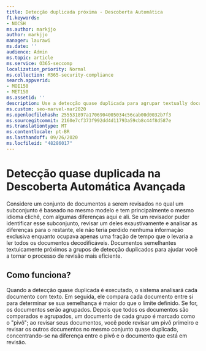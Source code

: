 ```yaml
---
title: Detecção duplicada próxima - Descoberta Automática
f1.keywords:
- NOCSH
ms.author: markjjo
author: markjjo
manager: laurawi
ms.date: ''
audience: Admin
ms.topic: article
ms.service: O365-seccomp
localization_priority: Normal
ms.collection: M365-security-compliance
search.appverid:
- MOE150
- MET150
ms.assetid: ''
description: Use a detecção quase duplicada para agrupar textually documentos semelhantes ao analisar dados de caso na Descoberta Eletrônica Avançada.
ms.custom: seo-marvel-mar2020
ms.openlocfilehash: 255531897a1706904005034c56cab00d0032b7f3
ms.sourcegitcommit: 2160e7cf373f992dd4d11793a59cb8c44f8d587e
ms.translationtype: MT
ms.contentlocale: pt-BR
ms.lasthandoff: 09/26/2020
ms.locfileid: "48286017"
---
```

# <a name="near-duplicate-detection-in-advanced-ediscovery"></a>Detecção quase duplicada na Descoberta Automática Avançada

Considere um conjunto de documentos a serem revisados no qual um subconjunto é baseado no mesmo modelo e tem principalmente o mesmo idioma clichê, com algumas diferenças aqui e ali. Se um revisador puder identificar esse subconjunto, revisar um deles exaustivamente e analisar as diferenças para o restante, ele não teria perdido nenhuma informação exclusiva enquanto ocupava apenas uma fração de tempo que o levaria a ler todos os documentos decodificáveis. Documentos semelhantes textuicamente próximos a grupos de detecção duplicados para ajudar você a tornar o processo de revisão mais eficiente.

## <a name="how-does-it-work"></a>Como funciona?

Quando a detecção quase duplicada é executado, o sistema analisará cada documento com texto. Em seguida, ele compara cada documento entre si para determinar se sua semelhança é maior do que o limite definido. Se for, os documentos serão agrupados. Depois que todos os documentos são comparados e agrupados, um documento de cada grupo é marcado como o "pivô"; ao revisar seus documentos, você pode revisar um pivô primeiro e revisar os outros documentos no mesmo conjunto quase duplicado, concentrando-se na diferença entre o pivô e o documento que está em revisão.
